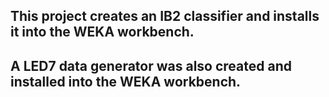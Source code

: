 ## This project creates an IB2 classifier and installs it into the WEKA workbench. 
## A LED7 data generator was also created and installed into the WEKA workbench. 
## 

